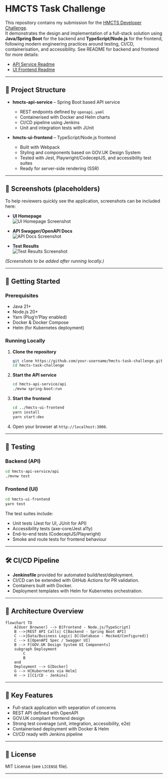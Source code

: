 # HMCTS Task Challenge

This repository contains my submission for the [HMCTS Developer Challenge](https://github.com/hmcts/dts-developer-challenge).  
It demonstrates the design and implementation of a full-stack solution using **Java/Spring Boot** for the backend and **TypeScript/Node.js** for the frontend, following modern engineering practices around testing, CI/CD, containerisation, and accessibility.  See README for backend and frontend for more details:
- [API Service Readme](hmcts-api-service\README.md)
- [UI Frontend Readme](hmcts-ui-frontend\README.md)
---

## 📂 Project Structure

- **hmcts-api-service** – Spring Boot based API service  
  - REST endpoints defined by `openapi.yaml`  
  - Containerised with Docker and Helm charts  
  - CI/CD pipeline using Jenkins  
  - Unit and integration tests with JUnit  

- **hmcts-ui-frontend** – TypeScript/Node.js frontend  
  - Built with Webpack  
  - Styling and components based on GOV.UK Design System  
  - Tested with Jest, Playwright/CodeceptJS, and accessibility test suites  
  - Ready for server-side rendering (SSR)

---

## 📸 Screenshots (placeholders)

To help reviewers quickly see the application, screenshots can be included here:

- **UI Homepage**  
  ![UI Homepage Screenshot](docs/screenshots/ui-home.png)

- **API Swagger/OpenAPI Docs**  
  ![API Docs Screenshot](docs/screenshots/api-swagger.png)

- **Test Results**  
  ![Test Results Screenshot](docs/screenshots/tests.png)

*(Screenshots to be added after running locally.)*

---

## 🚀 Getting Started

### Prerequisites

- Java 21+  
- Node.js 20+  
- Yarn (Plug’n’Play enabled)  
- Docker & Docker Compose  
- Helm (for Kubernetes deployment)

### Running Locally

1. **Clone the repository**
   ```bash
   git clone https://github.com/your-username/hmcts-task-challenge.git
   cd hmcts-task-challenge
   ```

2. **Start the API service**
   ```bash
   cd hmcts-api-service/api
   ./mvnw spring-boot:run
   ```

3. **Start the frontend**
   ```bash
   cd ../hmcts-ui-frontend
   yarn install
   yarn start:dev
   ```

4. Open your browser at `http://localhost:3000`.

---

## 🧪 Testing

### Backend (API)
```bash
cd hmcts-api-service/api
./mvnw test
```

### Frontend (UI)
```bash
cd hmcts-ui-frontend
yarn test
```

The test suites include:
- Unit tests (Jest for UI, JUnit for API)  
- Accessibility tests (axe-core/Jest a11y)  
- End-to-end tests (CodeceptJS/Playwright)  
- Smoke and route tests for frontend behaviour  

---

## 🛠️ CI/CD Pipeline

- **Jenkinsfile** provided for automated build/test/deployment.  
- CI/CD can be extended with GitHub Actions for PR validation.  
- Containers built with Docker.  
- Deployment templates with Helm for Kubernetes orchestration.  

---

## 📐 Architecture Overview

```mermaid
flowchart TD
    A[User Browser] --> B[Frontend - Node.js/TypeScript]
    B -->|REST API Calls| C[Backend - Spring Boot API]
    C -->|Data/Business Logic| D[(Database - Mocked/Configured)]
    C --> E[OpenAPI Spec / Swagger UI]
    B --> F[GOV.UK Design System UI Components]
    subgraph Deployment
        C
        B
    end
    Deployment --> G[Docker]
    G --> H[Kubernetes via Helm]
    H --> I[CI/CD - Jenkins]
```

---

## 🔑 Key Features

- Full-stack application with separation of concerns  
- REST API defined with OpenAPI  
- GOV.UK compliant frontend design  
- Strong test coverage (unit, integration, accessibility, e2e)  
- Containerised deployment with Docker & Helm  
- CI/CD ready with Jenkins pipeline  

---

## 📄 License

MIT License (see `LICENSE` file).

---

 
